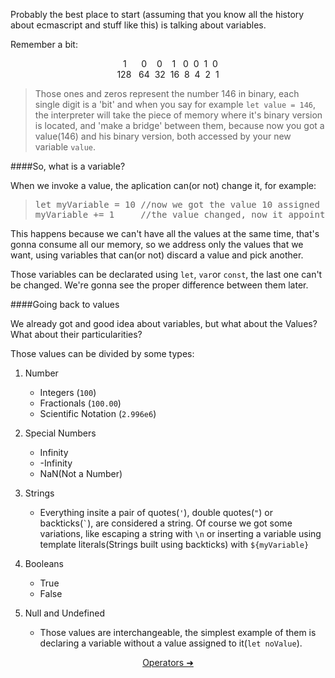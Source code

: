 Probably the best place to start (assuming that you know all the history about ecmascript and stuff like this) is talking about variables.

Remember a bit:
<div align="center">&nbsp;&nbsp;1&nbsp;&nbsp;&nbsp;&nbsp;&nbsp;&nbsp;0&nbsp;&nbsp;&nbsp;&nbsp;0&nbsp;&nbsp;&nbsp;&nbsp;1&nbsp;&nbsp;&nbsp;0&nbsp;&nbsp;0&nbsp;&nbsp;1&nbsp;&nbsp;0</div>
<div align="center">128&nbsp;&nbsp;&nbsp;64&nbsp;&nbsp;32&nbsp;&nbsp;16&nbsp;&nbsp;8&nbsp;&nbsp;4&nbsp;&nbsp;2&nbsp;&nbsp;1</div>

>Those ones and zeros represent the number 146 in binary, each single digit is a 'bit' and when you say for example `let value = 146`, the interpreter will take the piece of memory where it's binary version is located, and 'make a bridge' between them, because now you got a value(146) and his binary version, both accessed by your new variable `value`.

####So, what is a variable?

When we invoke a value, the aplication can(or not) change it, for example:
><pre>let myVariable = 10 //now we got the value 10 assigned to our variable<br>myVariable += 1     //the value changed, now it appoint to 11 instead of 10</pre>

This happens because we can't have all the values at the same time, that's gonna consume all our memory, so we address only the values that we want, using variables that can(or not) discard a value and pick another.

Those variables can be declarated using `let`, `var`or `const`, the last one can't be changed. We're gonna see the proper difference between them later.

####Going back to values

We already got and good idea about variables, but what about the Values? What about their particularities?

Those values can be divided by some types:
1. Number
    - Integers (`100`)
    - Fractionals (`100.00`)
    - Scientific Notation (`2.996e6`)
2. Special Numbers
    - Infinity
    - -Infinity
    - NaN(Not a Number)
3. Strings
     - Everything insite a pair of quotes(`'`), double quotes(`"`) or backticks(`` ` ``), are considered a string. Of course we got some variations, like escaping a string with `\n` or inserting a variable using template literals(Strings built using backticks) with `${myVariable}`
4. Booleans
    - True
    - False

5. Null and Undefined
    - Those values are interchangeable, the simplest example of them is declaring a variable without a value assigned to it(`let noValue`).


<div align="center"><a href="Operators.md">Operators&nbsp;&#10140;</a></div>